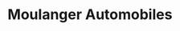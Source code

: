 ---
title: "Moulanger Automobiles"
url: /saint-marcellin-en-forez/moulanger-automobiles/
shop: Autowerkstatt
---